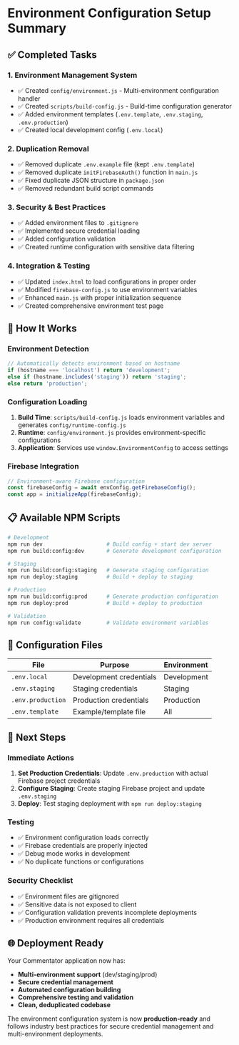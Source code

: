 # Environment Configuration Setup Summary

## ✅ Completed Tasks

### 1. **Environment Management System**
- ✅ Created `config/environment.js` - Multi-environment configuration handler
- ✅ Created `scripts/build-config.js` - Build-time configuration generator  
- ✅ Added environment templates (`.env.template`, `.env.staging`, `.env.production`)
- ✅ Created local development config (`.env.local`)

### 2. **Duplication Removal**
- ✅ Removed duplicate `.env.example` file (kept `.env.template`)
- ✅ Removed duplicate `initFirebaseAuth()` function in `main.js`
- ✅ Fixed duplicate JSON structure in `package.json`
- ✅ Removed redundant build script commands

### 3. **Security & Best Practices**
- ✅ Added environment files to `.gitignore`
- ✅ Implemented secure credential loading
- ✅ Added configuration validation
- ✅ Created runtime configuration with sensitive data filtering

### 4. **Integration & Testing**
- ✅ Updated `index.html` to load configurations in proper order
- ✅ Modified `firebase-config.js` to use environment variables
- ✅ Enhanced `main.js` with proper initialization sequence
- ✅ Created comprehensive environment test page

## 🚀 How It Works

### Environment Detection
```javascript
// Automatically detects environment based on hostname
if (hostname === 'localhost') return 'development';
else if (hostname.includes('staging')) return 'staging';
else return 'production';
```

### Configuration Loading
1. **Build Time**: `scripts/build-config.js` loads environment variables and generates `config/runtime-config.js`
2. **Runtime**: `config/environment.js` provides environment-specific configurations
3. **Application**: Services use `window.EnvironmentConfig` to access settings

### Firebase Integration
```javascript
// Environment-aware Firebase configuration
const firebaseConfig = await envConfig.getFirebaseConfig();
const app = initializeApp(firebaseConfig);
```

## 📋 Available NPM Scripts

```bash
# Development
npm run dev                    # Build config + start dev server
npm run build:config:dev       # Generate development configuration

# Staging  
npm run build:config:staging   # Generate staging configuration
npm run deploy:staging         # Build + deploy to staging

# Production
npm run build:config:prod      # Generate production configuration  
npm run deploy:prod            # Build + deploy to production

# Validation
npm run config:validate        # Validate environment variables
```

## 🔧 Configuration Files

| File | Purpose | Environment |
|------|---------|-------------|
| `.env.local` | Development credentials | Development |
| `.env.staging` | Staging credentials | Staging |
| `.env.production` | Production credentials | Production |
| `.env.template` | Example/template file | All |

## 🎯 Next Steps

### Immediate Actions
1. **Set Production Credentials**: Update `.env.production` with actual Firebase project credentials
2. **Configure Staging**: Create staging Firebase project and update `.env.staging`
3. **Deploy**: Test staging deployment with `npm run deploy:staging`

### Testing
- ✅ Environment configuration loads correctly
- ✅ Firebase credentials are properly injected
- ✅ Debug mode works in development
- ✅ No duplicate functions or configurations

### Security Checklist
- ✅ Environment files are gitignored
- ✅ Sensitive data is not exposed to client
- ✅ Configuration validation prevents incomplete deployments
- ✅ Production environment requires all credentials

## 🌐 Deployment Ready

Your Commentator application now has:
- **Multi-environment support** (dev/staging/prod)
- **Secure credential management**
- **Automated configuration building**
- **Comprehensive testing and validation**
- **Clean, deduplicated codebase**

The environment configuration system is now **production-ready** and follows industry best practices for secure credential management and multi-environment deployments.
